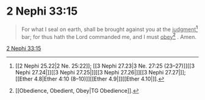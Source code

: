 # 2 Nephi 33:15

> For what I seal on earth, shall be brought against you at the <u>judgment</u>[^a] bar; for thus hath the Lord commanded me, and I must <u>obey</u>[^b] . Amen.

[2 Nephi 33:15](https://www.churchofjesuschrist.org/study/scriptures/bofm/2-ne/33?lang=eng&id=p15#p15)


[^a]: [[2 Nephi 25.22|2 Ne. 25:22]]; [[3 Nephi 27.23|3 Ne. 27:25 (23–27)]][[3 Nephi 27.24|]][[3 Nephi 27.25|]][[3 Nephi 27.26|]][[3 Nephi 27.27|]]; [[Ether 4.8|Ether 4:10 (8–10)]][[Ether 4.9|]][[Ether 4.10|]].  
[^b]: [[Obedience, Obedient, Obey|TG Obedience]].  
